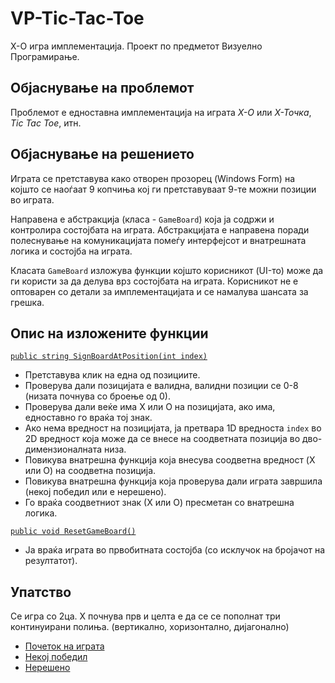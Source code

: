 # VP-Tic-Tac-Toe
Х-О игра имплементација. Проект по предметот Визуелно Програмирање.

## Објаснување на проблемот
Проблемот е едноставна имплементација на играта *X-O* или *Х-Точка*, *Tic Tac Toe*, итн.

## Објаснување на решението
Играта се претставува како отворен прозорец (Windows Form) на којшто се наоѓаат 9 копчиња кој ги претставуваат 9-те можни позиции во играта.

Направена е абстракција (класа - `GameBoard`) која ја содржи и контролира состојбата на играта. Абстракцијата е направена поради полеснување на комуникацијата помеѓу интерфејсот и внатрешната логика и состојба на играта.

Класата `GameBoard` изложува функции којшто корисникот (UI-то) може да ги користи за да делува врз состојбата на играта. Корисникот не е оптоварен со детали за имплементацијата и се намалува шансата за грешка.

## Опис на изложените функции
[`public string SignBoardAtPosition(int index)`](https://imgur.com/a/CLm56ep)
- Претставува клик на една од позициите.
- Проверува дали позицијата е валидна, валидни позиции се 0-8 (низата почнува со броење од 0).
- Проверува дали веќе има X или О на позицијата, ако има, едноставно го враќа тој знак.
- Ако нема вредност на позицијата, ја претвара 1D вредноста `index` во 2D вредност која може да се внесе на соодветната позиција во дво-димензионалната низа.
- Повикува внатрешна функција која внесува соодветна вредност (X или О) на соодветна позиција.
- Повикува внатрешна функција која проверува дали играта завршила (некој победил или е нерешено).
- Го враќа соодветниот знак (Х или О) пресметан со внатрешна логика.

[`public void ResetGameBoard()`](https://imgur.com/a/Gf8Us4L)
- Ја враќа играта во првобитната состојба (со исклучок на бројачот на резултатот).

## Упатство
Се игра со 2ца. Х почнува прв и целта е да се се пополнат три континуирани полиња. (вертикално, хоризонтално, дијагонално)

- [Почеток на играта](https://imgur.com/a/s6m2dsk)
- [Некој победил](https://imgur.com/a/apbO5ST)
- [Нерешено](https://imgur.com/a/Y724tTt)
